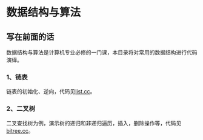 # 数据结构与算法

## 写在前面的话

数据结构与算法是计算机专业必修的一门课，本目录将对常用的数据结构进行代码演绎。

### 1、链表
链表的初始化、逆向，代码见[list.cc](https://github.com/alphaplato/Cplusplus/blob/master/DataStructure/list.cc)。

### 2、二叉树
二叉查找树为例，演示树的递归和非递归遍历，插入，删除操作等，代码见[bitree.cc](https://github.com/alphaplato/Cplusplus/blob/master/DataStructure/list.cc)。